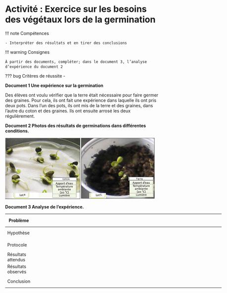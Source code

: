 # Activité : Exercice sur les besoins des végétaux lors de la germination

!!! note Compétences

    - Interpréter des résultats et en tirer des conclusions

!!! warning Consignes

    À partir des documents, compléter; dans le document 3, l’analyse d’expérience du document 2
        
??? bug Critères de réussite
    - 

**Document 1 Une expérience sur la germination**

Des élèves ont voulu vérifier que la terre était nécessaire pour faire germer des graines. Pour cela, ils ont fait une expérience dans laquelle ils ont pris deux pots. Dans l’un des pots, ils ont mis de la terre et des graines, dans l’autre du coton et des graines. Ils ont ensuite arrosé les deux régulièrement.

**Document 2 Photos des résultats de germinations dans différentes conditions.**

![](Pictures/photoExpGerminationeExo.png)

**Document 3 Analyse de l’expérience.**

<table style="width:700px;">
    <colgroup>
       <col span="1" style="width: 10%;">
       <col span="1" style="width: 45%;">
       <col span="1" style="width: 45%;">
    </colgroup>
<thead>
  <tr>
    <th> 			Problème 		</th>
    <th colspan="2" > 			<br>&nbsp;&nbsp;			 		 </th>
  </tr>
</thead>
<tbody>
  <tr>
    <td> 			Hypothèse 		</td>
    <td colspan="2"> 			<br>&nbsp;&nbsp;			 		 </td>
  </tr>
  <tr>
    <td> 			Protocole 		</td>
    <td> 			<br>&nbsp;&nbsp;			 		</td>
    <td> 			<br>&nbsp;&nbsp;			 		</td>
  </tr>
  <tr>
    <td> 			Résultats 			attendus 		</td>
    <td> 			<br>&nbsp;&nbsp;			 		</td>
    <td> 			<br>&nbsp;&nbsp;			 		</td>
  </tr>
  <tr>
    <td> 			Résultats 			observés 		</td>
    <td> 			<br>&nbsp;&nbsp;			 		</td>
    <td> 			<br>&nbsp;&nbsp;			 		</td>
  </tr>
  <tr>
    <td> 			Conclusion 		</td>
    <td colspan="2"> 			<br>&nbsp;&nbsp;			 		 </td>
  </tr>
</tbody>
</table>
